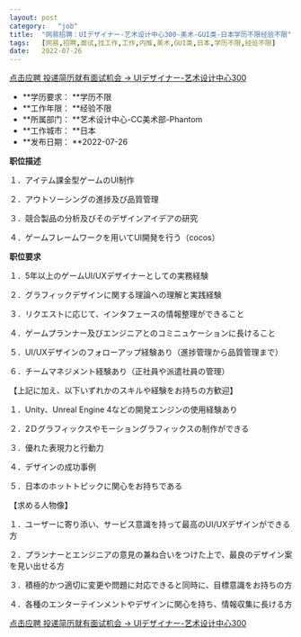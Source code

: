 ```yaml
---
layout:	post
category:	"job"
title:	"网易招聘：UIデザイナー-艺术设计中心300-美术-GUI类-日本学历不限经验不限"
tags:	[网易,招聘,面试,找工作,工作,内推,美术,GUI类,日本,学历不限,经验不限]
date:	2022-07-26
---
```


[点击应聘 投递简历就有面试机会 ->  UIデザイナー-艺术设计中心300](http://mobile.bole.netease.com/bole/boleDetail?id=41347&employeeId=346f03c3cda5f04c&key=all)



- **学历要求： **学历不限
- **工作年限： **经验不限
- **所属部门： **艺术设计中心-CC美术部-Phantom
- **工作城市： **日本
- **发布日期： **2022-07-26



**职位描述**

１．アイテム課金型ゲームのUI制作

２．アウトソーシングの進捗及び品質管理

３．競合製品の分析及びそのデザインアイデアの研究

４．ゲームフレームワークを用いてUI開発を行う（cocos）





**职位要求**

１．5年以上のゲームUI/UXデザイナーとしての実務経験

２．グラフィックデザインに関する理論への理解と実践経験

３．リクエストに応じて、インタフェースの情報整理ができること

４．ゲームプランナー及びエンジニアとのコミニュケーションに長けること

５．UI/UXデザインのフォローアップ経験あり（進捗管理から品質管理まで）

６．チームマネジメント経験あり（正社員や派遣社員の管理）

【上記に加え、以下いずれかのスキルや経験をお持ちの方歓迎】

１．Unity、Unreal Engine 4などの開発エンジンの使用経験あり

２．2Ｄグラフィックスやモーショングラフィックスの制作ができる

３．優れた表現力と行動力

４．デザインの成功事例

５．日本のホットトピックに関心をお持ちである

【求める人物像】

１．ユーザーに寄り添い、サービス意識を持って最高のUI/UXデザインができる方

２．プランナーとエンジニアの意見の兼ね合いをつけた上で、最良のデザイン案を見い出せる方

３．積極的かつ適切に変更や問題に対応できると同時に、目標意識をお持ちの方

４．各種のエンターテインメントやデザインに関心を持ち、情報収集に長ける方





[点击应聘 投递简历就有面试机会 ->  UIデザイナー-艺术设计中心300](http://mobile.bole.netease.com/bole/boleDetail?id=41347&employeeId=346f03c3cda5f04c&key=all)